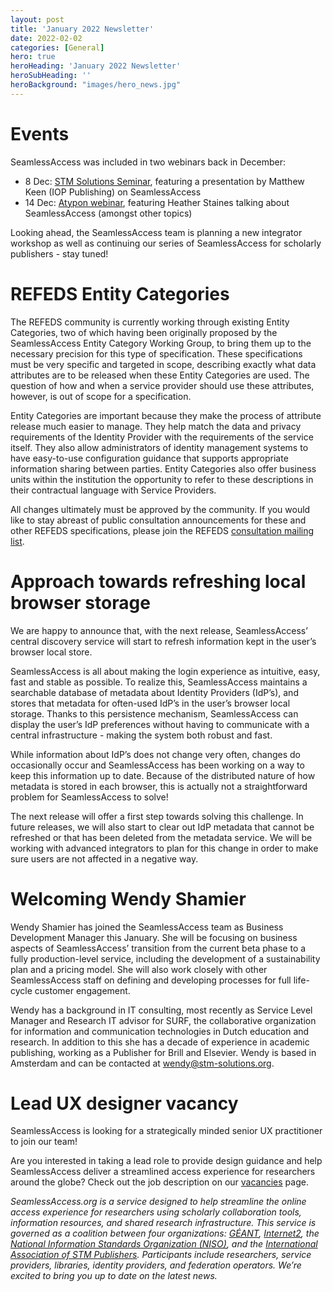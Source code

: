```yaml
---
layout: post
title: 'January 2022 Newsletter'
date: 2022-02-02
categories: [General]
hero: true
heroHeading: 'January 2022 Newsletter'
heroSubHeading: ''
heroBackground: "images/hero_news.jpg"
---
```



# Events


SeamlessAccess was included in two webinars back in December:

* 8 Dec: [STM Solutions Seminar](https://www.stm-assoc.org/events/stm-week-2021-stm-solutions/), featuring a presentation by Matthew Keen (IOP Publishing) on SeamlessAccess
* 14 Dec: [Atypon webinar](https://atypon.zoom.us/webinar/register/WN_bPKL1wcQTauRybEM0yCyWg), featuring Heather Staines talking about SeamlessAccess (amongst other topics)


Looking ahead, the SeamlessAccess team is planning a new integrator workshop as well as continuing our series of SeamlessAccess for scholarly publishers - stay tuned!






# REFEDS Entity Categories


The REFEDS community is currently working through existing Entity Categories, two of which having been originally proposed by the SeamlessAccess Entity Category Working Group, to bring them up to the necessary precision for this type of specification. These specifications must be very specific and targeted in scope, describing exactly what data attributes are to be released when these Entity Categories are used. The question of how and when a service provider should use these attributes, however, is out of scope for a specification.

Entity Categories are important because they make the process of attribute release much easier to manage. They help match the data and privacy requirements of the Identity Provider with the requirements of the service itself. They also allow administrators of identity management systems to have easy-to-use configuration guidance that supports appropriate information sharing between parties. Entity Categories also offer business units within the institution the opportunity to refer to these  descriptions in their contractual language with Service Providers.

All changes ultimately must be approved by the community. If you would like to stay abreast of public consultation announcements for these and other REFEDS specifications, please join the REFEDS [consultation mailing list](https://lists.refeds.org/sympa/info/consultations).



# Approach towards refreshing local browser storage


We are happy to announce that, with the next release, SeamlessAccess’ central discovery service will start to refresh information kept in the user’s browser local store.

SeamlessAccess is all about making the login experience as intuitive, easy, fast and stable as possible. To realize this, SeamlessAccess maintains a searchable database of metadata about Identity Providers (IdP’s), and stores that metadata for often-used IdP’s in the user’s browser local storage. Thanks to this persistence mechanism, SeamlessAccess can display the user’s IdP preferences without having to communicate with a central infrastructure - making the system both robust and fast.

While information about IdP’s does not change very often, changes do occasionally occur and SeamlessAccess has been working on  a way to keep this information up to date. Because of the distributed nature of how metadata is stored in each browser, this is actually not a straightforward problem for SeamlessAccess to solve!

The next release will offer a first step towards solving this challenge. In future releases, we will also start to clear out IdP metadata that cannot be refreshed or that has been deleted from the metadata service. We will be working with advanced integrators to plan for this change in order to make sure users are not affected in a negative way.



# Welcoming Wendy Shamier

Wendy Shamier has joined the SeamlessAccess team as Business Development Manager this January. She will be focusing on business aspects of SeamlessAccess’ transition from the current beta phase to a fully production-level service, including the development of a sustainability plan and a pricing model. She will also work closely with other SeamlessAccess staff on defining and developing processes for full life-cycle customer engagement.

Wendy has a background in IT consulting, most recently as Service Level Manager and Research IT advisor for SURF, the collaborative organization for information and communication technologies in Dutch education and research. In addition to this she has a decade of experience in academic publishing, working as a Publisher for Brill and Elsevier. Wendy is based in Amsterdam and can be contacted at wendy@stm-solutions.org.



# Lead UX designer vacancy

SeamlessAccess is looking for a strategically minded senior UX practitioner to join our team!

Are you interested in taking a lead role to provide design guidance and help SeamlessAccess deliver a streamlined access experience for researchers around the globe? Check out the job description on our [vacancies](https://seamlessaccess.org/about/vacancies/) page.



_SeamlessAccess.org is a service designed to help streamline the online access experience for researchers using scholarly collaboration tools, information resources, and shared research infrastructure. This service is governed as a coalition between four organizations: [GÉANT](https://geant.org), [Internet2](https://internet2.edu), the [National Information Standards Organization (NISO)](https://niso.org), and the [International Association of STM Publishers](https://stm-assoc.org). Participants include researchers, service providers, libraries, identity providers, and federation operators. We’re excited to bring you up to date on the latest news._



